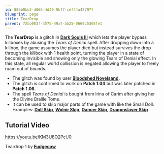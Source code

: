 ```yaml
---
id: 886b9bb2-d065-4d40-9bf7-cef44a42797f
blueprint: page
title: TearDrop
parent: 72bb083f-3575-49a4-bb25-0660c5368fe1
---
```

The **TearDrop** is a glitch in [**Dark Souls III**](/darksouls3) which lets the player bypass killboxes by abusing the *Tears of Denial* spell.
After dropping down into a killbox, the game assumes the player died but instead survives the drop through the killbox with 1 health point, turning the player in a state of becoming invisible and showing only the glowing Tears of Denial effect.
In this state, all regular world collission is negated allowing the player to freely roam out of bounds.

- The glitch was found by user [**Bloodshed Novelsand**](//youtube.com/channel/UCIcL6aEG9D7ll8nHP3G6P7g).
- The glitch is confirmed to work on **Patch 1.04** but was later patched in **Patch 1.06**.
- The spell *Tears of Denial* is bought from Irina of Carim after giving her the Divine Braille Tome.
- It can be used to skip major parts of the game with like the Small Doll. Examples: [**Doll Skip**](/darksouls3/doll-skip), [**Wolnir Skip**](/darksouls3/wolnir-skip), [**Dancer Skip**](/darksouls3/dancer-skip), [**Dragonslayer Skip**](/darksouls3/dragonslayer-skip)

## Tutorial Video

https://youtu.be/KM3U8O2PcU0

Teardrop 1 by [**Fudgecow**](//youtube.com/channel/UCE7iRz8CWz7RQdsNDWVfc9g)
